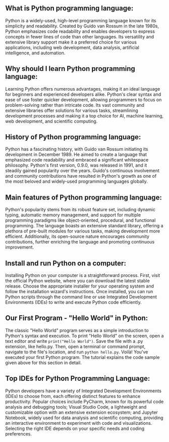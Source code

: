 ## What is Python programming language: ## 
Python is a widely-used, high-level programming language known for its simplicity and readability. Created by Guido van Rossum in the late 1980s, Python emphasizes code readability and enables developers to express concepts in fewer lines of code than other languages. Its versatility and extensive library support make it a preferred choice for various applications, including web development, data analysis, artificial intelligence, and automation.

## Why should I learn Python programming language: ## 
Learning Python offers numerous advantages, making it an ideal language for beginners and experienced developers alike. Python's clear syntax and ease of use foster quicker development, allowing programmers to focus on problem-solving rather than intricate code. Its vast community and extensive libraries offer solutions for various tasks, streamlining development processes and making it a top choice for AI, machine learning, web development, and scientific computing.

## History of Python programming language: ## 
Python has a fascinating history, with Guido van Rossum initiating its development in December 1989. He aimed to create a language that emphasized code readability and embraced a significant whitespace philosophy. Python's first version, 0.9.0, was released in 1991, and it steadily gained popularity over the years. Guido's continuous involvement and community contributions have resulted in Python's growth as one of the most beloved and widely-used programming languages globally.

## Main features of Python programming language: ## 
Python's popularity stems from its robust feature set, including dynamic typing, automatic memory management, and support for multiple programming paradigms like object-oriented, procedural, and functional programming. The language boasts an extensive standard library, offering a plethora of pre-built modules for various tasks, making development more efficient. Additionally, its open-source nature encourages community contributions, further enriching the language and promoting continuous improvement.

## Install and run Python on a computer: ## 
Installing Python on your computer is a straightforward process. First, visit the official Python website, where you can download the latest stable release. Choose the appropriate installer for your operating system and follow the installation wizard's instructions. Once installed, you can run Python scripts through the command line or use Integrated Development Environments (IDEs) to write and execute Python code efficiently.

## Our First Program - "Hello World" in Python: ## 
The classic "Hello World" program serves as a simple introduction to Python's syntax and execution. To print "Hello World" on the screen, open a text editor and write `print("Hello World")`. Save the file with a .py extension, like hello.py. Then, open a terminal or command prompt, navigate to the file's location, and run `python hello.py`. Voilà! You've executed your first Python program. The tutorial <a href=""></a> explains the code sample given above for this section in detail.

## Top IDEs for Python Programming Language: ## 
Python developers have a variety of Integrated Development Environments (IDEs) to choose from, each offering distinct features to enhance productivity. Popular choices include PyCharm, known for its powerful code analysis and debugging tools; Visual Studio Code, a lightweight and customizable option with an extensive extension ecosystem; and Jupyter Notebook, widely used for data analysis and scientific computing, providing an interactive environment to experiment with code and visualizations. Selecting the right IDE depends on your specific needs and coding preferences.